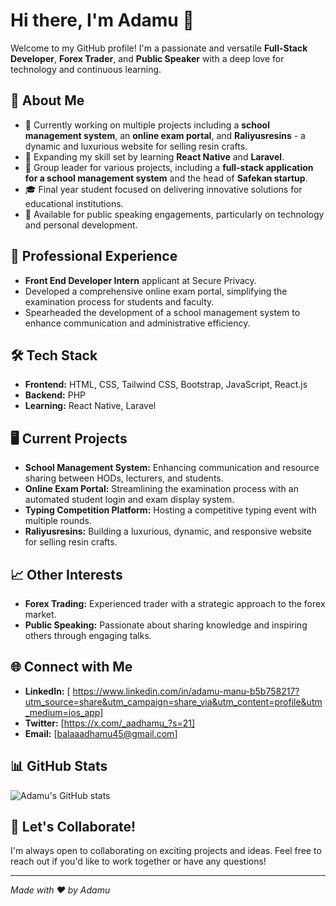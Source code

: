 # Hi there, I'm Adamu 👋

Welcome to my GitHub profile! I'm a passionate and versatile **Full-Stack Developer**, **Forex Trader**, and **Public Speaker** with a deep love for technology and continuous learning.

## 🚀 About Me

- 🔭 Currently working on multiple projects including a **school management system**, an **online exam portal**, and **Raliyusresins** - a dynamic and luxurious website for selling resin crafts.
- 🌱 Expanding my skill set by learning **React Native** and **Laravel**.
- 🏢 Group leader for various projects, including a **full-stack application for a school management system** and the head of **Safekan startup**.
- 🎓 Final year student focused on delivering innovative solutions for educational institutions.
- 💬 Available for public speaking engagements, particularly on technology and personal development.

## 💼 Professional Experience

- **Front End Developer Intern** applicant at Secure Privacy.
- Developed a comprehensive online exam portal, simplifying the examination process for students and faculty.
- Spearheaded the development of a school management system to enhance communication and administrative efficiency.

## 🛠️ Tech Stack

- **Frontend:** HTML, CSS, Tailwind CSS, Bootstrap, JavaScript, React.js
- **Backend:** PHP
- **Learning:** React Native, Laravel

## 🖥️ Current Projects

- **School Management System:** Enhancing communication and resource sharing between HODs, lecturers, and students.
- **Online Exam Portal:** Streamlining the examination process with an automated student login and exam display system.
- **Typing Competition Platform:** Hosting a competitive typing event with multiple rounds.
- **Raliyusresins:** Building a luxurious, dynamic, and responsive website for selling resin crafts.

## 📈 Other Interests

- **Forex Trading:** Experienced trader with a strategic approach to the forex market.
- **Public Speaking:** Passionate about sharing knowledge and inspiring others through engaging talks.

## 🌐 Connect with Me

- **LinkedIn:** [ https://www.linkedin.com/in/adamu-manu-b5b758217?utm_source=share&utm_campaign=share_via&utm_content=profile&utm_medium=ios_app]
- **Twitter:** [https://x.com/_aadhamu_?s=21]
- **Email:**  [balaaadhamu45@gmail.com]

## 📊 GitHub Stats

![Adamu's GitHub stats](https://github-readme-stats.vercel.app/api?username=your-github-username&show_icons=true&theme=radical)


## 🤝 Let's Collaborate!

I'm always open to collaborating on exciting projects and ideas. Feel free to reach out if you'd like to work together or have any questions!

---

*Made with ❤️ by Adamu*
